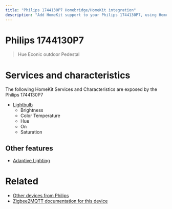 ```yaml
---
title: "Philips 1744130P7 Homebridge/HomeKit integration"
description: "Add HomeKit support to your Philips 1744130P7, using Homebridge, Zigbee2MQTT and homebridge-z2m."
---
```

<!---
This file has been GENERATED using src/docgen/docgen.ts
DO NOT EDIT THIS FILE MANUALLY!
-->
# Philips 1744130P7
> Hue Econic outdoor Pedestal


# Services and characteristics
The following HomeKit Services and Characteristics are exposed by
the Philips 1744130P7

* [Lightbulb](../../light.md)
  * Brightness
  * Color Temperature
  * Hue
  * On
  * Saturation


## Other features
* [Adaptive Lighting](../../light.md)


# Related
* [Other devices from Philips](../index.md#philips)
* [Zigbee2MQTT documentation for this device](https://www.zigbee2mqtt.io/devices/1744130P7.html)